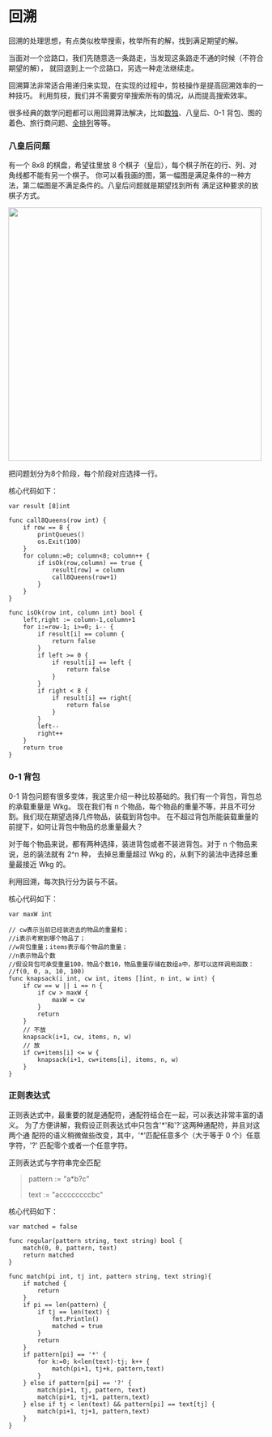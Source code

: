 # 回溯

回溯的处理思想，有点类似枚举搜索，枚举所有的解，找到满足期望的解。

当面对一个岔路口，我们先随意选一条路走，当发现这条路走不通的时候（不符合期望的解），
就回退到上一个岔路口，另选一种走法继续走。

回溯算法非常适合用递归来实现，在实现的过程中，剪枝操作是提高回溯效率的一种技巧。
利用剪枝，我们并不需要穷举搜索所有的情况，从而提高搜索效率。

很多经典的数学问题都可以用回溯算法解决，比如[数独](https://github.com/lzle/leetcode/tree/master/note/37)、八皇后、0-1 背包、图的着色、旅行商问题、[全排列](https://github.com/lzle/leetcode/tree/master/note/46)等等。

### 八皇后问题

有一个 8x8 的棋盘，希望往里放 8 个棋子（皇后），每个棋子所在的行、列、对角线都不能有另一个棋子。
你可以看我画的图，第一幅图是满足条件的一种方法，第二幅图是不满足条件的。八皇后问题就是期望找到所有
满足这种要求的放棋子方式。

<img src="https://static001.geekbang.org/resource/image/a0/f5/a0e3994319732ca77c81e0f92cc77ff5.jpg" width=500>

把问题划分为8个阶段，每个阶段对应选择一行。

核心代码如下：

```
var result [8]int

func call8Queens(row int) {
    if row == 8 {
    	printQueues()
    	os.Exit(100)
    }
    for column:=0; column<8; column++ {
    	if isOk(row,column) == true {
    	    result[row] = column
    	    call8Queens(row+1)
    	}
    }
}

func isOk(row int, column int) bool {
    left,right := column-1,column+1
    for i:=row-1; i>=0; i-- {
    	if result[i] == column {
    	    return false
    	}
    	if left >= 0 {
    	    if result[i] == left {
    		    return false
    	    }
    	}
    	if right < 8 {
    	    if result[i] == right{
    		    return false
    	    }
        }
        left--
        right++
    }
    return true
}
```

### 0-1 背包

0-1 背包问题有很多变体，我这里介绍一种比较基础的。我们有一个背包，背包总的承载重量是 Wkg。
现在我们有 n 个物品，每个物品的重量不等，并且不可分割。我们现在期望选择几件物品，装载到背包中。
在不超过背包所能装载重量的前提下，如何让背包中物品的总重量最大？

对于每个物品来说，都有两种选择，装进背包或者不装进背包。对于 n 个物品来说，总的装法就有 2^n 种，
去掉总重量超过 Wkg 的，从剩下的装法中选择总重量最接近 Wkg 的。

利用回溯，每次执行分为装与不装。

核心代码如下：

```
var maxW int

// cw表示当前已经装进去的物品的重量和；
//i表示考察到哪个物品了；
//w背包重量；items表示每个物品的重量；
//n表示物品个数
//假设背包可承受重量100，物品个数10，物品重量存储在数组a中，那可以这样调用函数：
//f(0, 0, a, 10, 100)
func knapsack(i int, cw int, items []int, n int, w int) {
    if cw == w || i == n {
	    if cw > maxW {
		    maxW = cw
	    }
	    return
    }
    // 不放
    knapsack(i+1, cw, items, n, w)
    // 放
    if cw+items[i] <= w {
    	knapsack(i+1, cw+items[i], items, n, w)
    }
}
```

### 正则表达式

正则表达式中，最重要的就是通配符，通配符结合在一起，可以表达非常丰富的语义。
为了方便讲解，我假设正则表达式中只包含'\*'和'?'这两种通配符，并且对这两个通
配符的语义稍微做些改变，其中，'*'匹配任意多个（大于等于 0 个）任意字符，'?'
匹配零个或者一个任意字符。

正则表达式与字符串完全匹配

> pattern := "a*b?c"
>
>text := "accccccccbc"

核心代码如下：

```
var matched = false

func regular(pattern string, text string) bool {
    match(0, 0, pattern, text)
    return matched
}

func match(pi int, tj int, pattern string, text string){
    if matched {
	    return
    }
    if pi == len(pattern) {
    	if tj == len(text) {
    		fmt.Println()
    		matched = true
    	}
    	return
    }
    if pattern[pi] == '*' {
    	for k:=0; k<len(text)-tj; k++ {
    		match(pi+1, tj+k, pattern,text)
    	}
    } else if pattern[pi] == '?' {
    	match(pi+1, tj, pattern, text)
    	match(pi+1, tj+1, pattern,text)
    } else if tj < len(text) && pattern[pi] == text[tj] {
    	match(pi+1, tj+1, pattern,text)
    }
}
```
